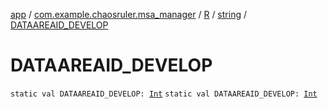 [app](../../../index.md) / [com.example.chaosruler.msa_manager](../../index.md) / [R](../index.md) / [string](index.md) / [DATAAREAID_DEVELOP](.)

# DATAAREAID_DEVELOP

`static val DATAAREAID_DEVELOP: `[`Int`](https://kotlinlang.org/api/latest/jvm/stdlib/kotlin/-int/index.html)
`static val DATAAREAID_DEVELOP: `[`Int`](https://kotlinlang.org/api/latest/jvm/stdlib/kotlin/-int/index.html)